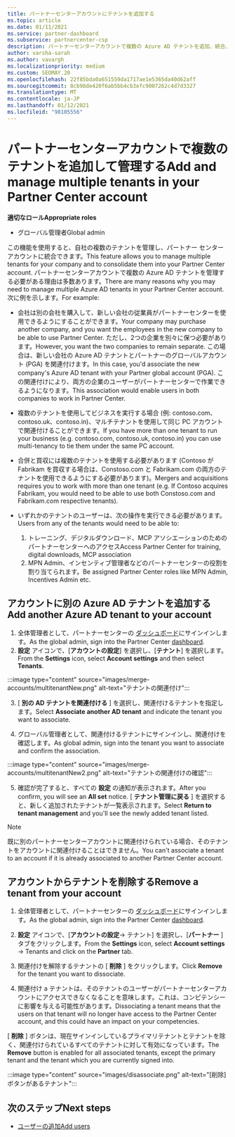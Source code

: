 ```yaml
---
title: パートナーセンターアカウントにテナントを追加する
ms.topic: article
ms.date: 01/11/2021
ms.service: partner-dashboard
ms.subservice: partnercenter-csp
description: パートナーセンターアカウントで複数の Azure AD テナントを追加、統合、または管理する方法について説明します。 いくつかの理由についても説明します。
author: varsha-sarah
ms.author: vavargh
ms.localizationpriority: medium
ms.custom: SEOMAY.20
ms.openlocfilehash: 22f85bda0a651559da1717ae1e5365da40d62aff
ms.sourcegitcommit: 8cb98de420f6ab5bb4cb3efc9007262c4d7d3327
ms.translationtype: MT
ms.contentlocale: ja-JP
ms.lasthandoff: 01/12/2021
ms.locfileid: "98105556"
---
```

# <a name="add-and-manage-multiple-tenants-in-your-partner-center-account"></a><span data-ttu-id="f5862-104">パートナーセンターアカウントで複数のテナントを追加して管理する</span><span class="sxs-lookup"><span data-stu-id="f5862-104">Add and manage multiple tenants in your Partner Center account</span></span>


<span data-ttu-id="f5862-105">**適切なロール**</span><span class="sxs-lookup"><span data-stu-id="f5862-105">**Appropriate roles**</span></span>

- <span data-ttu-id="f5862-106">グローバル管理者</span><span class="sxs-lookup"><span data-stu-id="f5862-106">Global admin</span></span>

<span data-ttu-id="f5862-107">この機能を使用すると、自社の複数のテナントを管理し、パートナー センター アカウントに統合できます。</span><span class="sxs-lookup"><span data-stu-id="f5862-107">This feature allows you to manage multiple tenants for your company and to consolidate them into your Partner Center account.</span></span> <span data-ttu-id="f5862-108">パートナーセンターアカウントで複数の Azure AD テナントを管理する必要がある理由は多数あります。</span><span class="sxs-lookup"><span data-stu-id="f5862-108">There are many reasons why you may need to manage multiple Azure AD tenants in your Partner Center account.</span></span> <span data-ttu-id="f5862-109">次に例を示します。</span><span class="sxs-lookup"><span data-stu-id="f5862-109">For example:</span></span>

- <span data-ttu-id="f5862-110">会社は別の会社を購入して、新しい会社の従業員がパートナーセンターを使用できるようにすることができます。</span><span class="sxs-lookup"><span data-stu-id="f5862-110">Your company may purchase another company, and you want the employees in the new company to be able to use Partner Center.</span></span> <span data-ttu-id="f5862-111">ただし、2つの企業を別々に保つ必要があります。</span><span class="sxs-lookup"><span data-stu-id="f5862-111">However, you want the two companies to remain separate.</span></span> <span data-ttu-id="f5862-112">この場合は、新しい会社の Azure AD テナントとパートナーのグローバルアカウント (PGA) を関連付けます。</span><span class="sxs-lookup"><span data-stu-id="f5862-112">In this case, you'd associate the new company's Azure AD tenant with your Partner global account (PGA).</span></span> <span data-ttu-id="f5862-113">この関連付けにより、両方の企業のユーザーがパートナーセンターで作業できるようになります。</span><span class="sxs-lookup"><span data-stu-id="f5862-113">This association would enable users in both companies to work in Partner Center.</span></span>

- <span data-ttu-id="f5862-114">複数のテナントを使用してビジネスを実行する場合 (例: contoso.com、contoso.uk、contoso.in)、マルチテナントを使用して同じ PC アカウントで関連付けることができます。</span><span class="sxs-lookup"><span data-stu-id="f5862-114">If you have more than one tenant to run your business (e.g. contoso.com, contoso.uk, contoso.in) you can use multi-tenancy to tie them under the same PC account.</span></span>

- <span data-ttu-id="f5862-115">合併と買収には複数のテナントを使用する必要があります (Contoso が Fabrikam を買収する場合は、Constoso.com と Fabrikam.com の両方のテナントを使用できるようにする必要があります)。</span><span class="sxs-lookup"><span data-stu-id="f5862-115">Mergers and acquisitions requires you to work with more than one tenant (e.g. If Contoso acquires Fabrikam, you would need to be able to use both Constoso.com and Fabrikam.com respective tenants).</span></span>

- <span data-ttu-id="f5862-116">いずれかのテナントのユーザーは、次の操作を実行できる必要があります。</span><span class="sxs-lookup"><span data-stu-id="f5862-116">Users from any of the tenants would need to be able to:</span></span>
    1.  <span data-ttu-id="f5862-117">トレーニング、デジタルダウンロード、MCP アソシエーションのためのパートナーセンターへのアクセス</span><span class="sxs-lookup"><span data-stu-id="f5862-117">Access Partner Center for training, digital downloads, MCP association</span></span>
    2.  <span data-ttu-id="f5862-118">MPN Admin、インセンティブ管理者などのパートナーセンターの役割を割り当てられます。</span><span class="sxs-lookup"><span data-stu-id="f5862-118">Be assigned Partner Center roles like MPN Admin, Incentives Admin etc.</span></span>


## <a name="add-another-azure-ad-tenant-to-your-account"></a><span data-ttu-id="f5862-119">アカウントに別の Azure AD テナントを追加する</span><span class="sxs-lookup"><span data-stu-id="f5862-119">Add another Azure AD tenant to your account</span></span>

1. <span data-ttu-id="f5862-120">全体管理者として、パートナーセンターの [ダッシュボード](https://partner.microsoft.com/dashboard)にサインインします。</span><span class="sxs-lookup"><span data-stu-id="f5862-120">As the global admin, sign into the Partner Center [dashboard](https://partner.microsoft.com/dashboard).</span></span>
1. <span data-ttu-id="f5862-121">**設定** アイコンで、[**アカウントの設定**] を選択し、[**テナント**] を選択します。</span><span class="sxs-lookup"><span data-stu-id="f5862-121">From the **Settings** icon, select **Account settings** and then select **Tenants**.</span></span>
 
:::image type="content" source="images/merge-accounts/multitenantNew.png" alt-text="テナントの関連付け"::: 

3. <span data-ttu-id="f5862-123">[ **別の AD テナントを関連付ける** ] を選択し、関連付けるテナントを指定します。</span><span class="sxs-lookup"><span data-stu-id="f5862-123">Select **Associate another AD tenant** and indicate the tenant you want to associate.</span></span>

1. <span data-ttu-id="f5862-124">グローバル管理者として、関連付けるテナントにサインインし、関連付けを確認します。</span><span class="sxs-lookup"><span data-stu-id="f5862-124">As global admin, sign into the tenant you want to associate and confirm the association.</span></span> 

:::image type="content" source="images/merge-accounts/multitenantNew2.png" alt-text="テナントの関連付けの確認"::: 

5. <span data-ttu-id="f5862-126">確認が完了すると、すべての **設定** の通知が表示されます。</span><span class="sxs-lookup"><span data-stu-id="f5862-126">After you confirm, you will see an **All set** notice.</span></span>  <span data-ttu-id="f5862-127">[ **テナント管理に戻る** ] を選択すると、新しく追加されたテナントが一覧表示されます。</span><span class="sxs-lookup"><span data-stu-id="f5862-127">Select **Return to tenant management** and you'll see the newly added tenant listed.</span></span> 
 

>[!NOTE]
><span data-ttu-id="f5862-128">既に別のパートナーセンターアカウントに関連付けられている場合、そのテナントをアカウントに関連付けることはできません。</span><span class="sxs-lookup"><span data-stu-id="f5862-128">You can't associate a tenant to an account if it is already associated to another Partner Center account.</span></span>


## <a name="remove-a-tenant-from-your-account"></a><span data-ttu-id="f5862-129">アカウントからテナントを削除する</span><span class="sxs-lookup"><span data-stu-id="f5862-129">Remove a tenant from your account</span></span>
 
1. <span data-ttu-id="f5862-130">全体管理者として、パートナーセンターの [ダッシュボード](https://partner.microsoft.com/dashboard)にサインインします。</span><span class="sxs-lookup"><span data-stu-id="f5862-130">As the global admin, sign into the Partner Center [dashboard](https://partner.microsoft.com/dashboard).</span></span>

1. <span data-ttu-id="f5862-131">**設定** アイコンで、[**アカウントの設定**-> テナント] を選択し、[**パートナー** ] タブをクリックします。</span><span class="sxs-lookup"><span data-stu-id="f5862-131">From the **Settings** icon, select **Account settings** -> Tenants and click on the **Partner** tab.</span></span>
 
3. <span data-ttu-id="f5862-132">関連付けを解除するテナントの [ **削除** ] をクリックします。</span><span class="sxs-lookup"><span data-stu-id="f5862-132">Click **Remove** for the tenant you want to dissociate.</span></span>

4. <span data-ttu-id="f5862-133">関連付け a テナントは、そのテナントのユーザーがパートナーセンターアカウントにアクセスできなくなることを意味します。これは、コンピテンシーに影響を与える可能性があります。</span><span class="sxs-lookup"><span data-stu-id="f5862-133">Dissociating a tenant means that the users on that tenant will no longer have access to the Partner Center account, and this could have an impact on your competencies.</span></span> 

<span data-ttu-id="f5862-134">[ **削除** ] ボタンは、現在サインインしているプライマリテナントとテナントを除く、関連付けられているすべてのテナントに対して有効になっています。</span><span class="sxs-lookup"><span data-stu-id="f5862-134">The **Remove** button is enabled for all associated tenants, except the primary tenant and the tenant which you are currently signed into.</span></span>

:::image type="content" source="images/disassociate.png" alt-text="[削除] ボタンがあるテナント":::
 

## <a name="next-steps"></a><span data-ttu-id="f5862-136">次のステップ</span><span class="sxs-lookup"><span data-stu-id="f5862-136">Next steps</span></span>

- [<span data-ttu-id="f5862-137">ユーザーの追加</span><span class="sxs-lookup"><span data-stu-id="f5862-137">Add users</span></span>](create-user-accounts-and-set-permissions.md)






